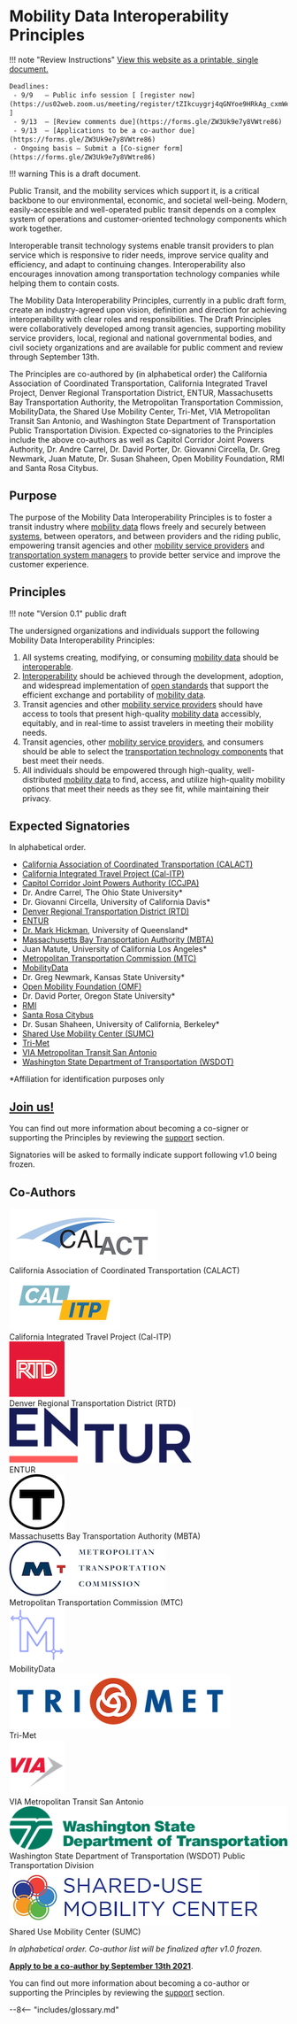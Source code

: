 # Mobility Data Interoperability Principles

!!! note "Review Instructions"
    [View this website as a printable, single document.](https://docs.google.com/document/d/1TgaVb8uwLhDAwY119IN5vOxzNqEbYcJf3iMTRj4CSCg/edit?usp=sharing)  

    Deadlines:  
     - 9/9   – Public info session [ [register now](https://us02web.zoom.us/meeting/register/tZIkcuygrj4qGNYoe9HRkAg_cxmWecRDma2t) ]  
     - 9/13  – [Review comments due](https://forms.gle/ZW3Uk9e7y8VWtre86)  
     - 9/13  – [Applications to be a co-author due](https://forms.gle/ZW3Uk9e7y8VWtre86)  
     - Ongoing basis – Submit a [Co-signer form](https://forms.gle/ZW3Uk9e7y8VWtre86)

!!! warning
    This is a draft document.

Public Transit, and the mobility services which support it, is a critical backbone to our environmental, economic, and societal well-being.  Modern, easily-accessible and well-operated public transit depends on a complex system of operations and customer-oriented technology components which work together.  

Interoperable transit technology systems enable transit providers to plan service which is responsive to rider needs, improve service quality and efficiency, and adapt to continuing changes.  Interoperability also encourages innovation among transportation technology companies while helping them to contain costs.

The Mobility Data Interoperability Principles, currently in a public draft form, create an industry-agreed upon vision, definition and direction for achieving interoperability with clear roles and responsibilities.  The Draft Principles were collaboratively developed among transit agencies, supporting mobility service providers, local, regional and national governmental bodies, and civil society organizations and are available for public comment and review through September 13th.  

The Principles are co-authored by (in alphabetical order) the California Association of Coordinated Transportation, California Integrated Travel Project, Denver Regional Transportation District,  ENTUR, Massachusetts Bay Transportation Authority, the Metropolitan Transportation Commission, MobilityData, the Shared Use Mobility Center, Tri-Met, VIA Metropolitan Transit San Antonio, and Washington State Department of Transportation Public Transportation Division.  Expected co-signatories to the Principles include the above co-authors as well as Capitol Corridor Joint Powers Authority, Dr. Andre Carrel, Dr. David Porter, Dr. Giovanni Circella, Dr. Greg Newmark, Juan Matute, Dr. Susan Shaheen, Open Mobility Foundation, RMI and Santa Rosa Citybus.  

## Purpose

The purpose of the Mobility Data Interoperability Principles is to foster a transit industry where [mobility data](definitions.md#mobility_data) flows freely and securely between [systems](definitions.md#mobility_technology_system), between operators, and between providers and the riding public, empowering transit agencies and other [mobility service providers](definitions.md#mobility_provider) and [transportation system managers](definitions.md#transportation_system_manager) to provide better service and improve the customer experience.  

## Principles

!!! note "Version 0.1"
    public draft

The undersigned organizations and individuals support the following Mobility Data Interoperability Principles:

1. All systems creating, modifying, or consuming [mobility data](definitions.md#mobility_data) should be [interoperable](definitions.md#interoperability).  
2. [Interoperability](definitions.md#interoperability) should be achieved through the development, adoption, and widespread implementation of [open standards](definitions.md#open_standard) that support the efficient exchange and portability of [mobility data](definitions.md#mobility_data).  
3. Transit agencies and other [mobility service providers](definitions.md#mobility_provider) should have access to tools that present high-quality [mobility data](definitions.md#mobility_data) accessibly, equitably, and in real-time to assist travelers in meeting their mobility needs.  
4. Transit agencies, other [mobility service providers](definitions.md#mobility_provider), and consumers should be able to select the [transportation technology components](definitions.md#mobility_technology_component) that best meet their needs.  
5. All individuals should be empowered through high-quality, well-distributed [mobility data](definitions.md#mobility_data) to find, access, and utilize high-quality mobility options that meet their needs as they see fit, while maintaining their privacy.  

## Expected Signatories

In alphabetical order.  

- [California Association of Coordinated Transportation (CALACT)](http://calact.org)  
- [California Integrated Travel Project (Cal-ITP)](http://calitp.org)  
- [Capitol Corridor Joint Powers Authority (CCJPA)](http://capitolcorridor.org)  
- Dr. Andre Carrel, The Ohio State University*  
- Dr. Giovanni Circella, University of California Davis*  
- [Denver Regional Transportation District (RTD)](https://www.rtd-denver.com/)  
- [ENTUR](https://entur.no/)  
- [Dr. Mark Hickman](https://researchers.uq.edu.au/researcher/2972), University of Queensland*  
- [Massachusetts Bay Transportation Authority (MBTA)](https://www.mbta.com/)  
- Juan Matute, University of California Los Angeles*  
- [Metropolitan Transportation Commission (MTC)](http://bayareametro.org)  
- [MobilityData](http://mobilitydata.org)
- Dr. Greg Newmark, Kansas State University*
- [Open Mobility Foundation (OMF)](https://www.openmobilityfoundation.org/)
- Dr. David Porter, Oregon State University*  
- [RMI](http://rmi.org)  
- [Santa Rosa Citybus](https://srcity.org/1036/Transit-and-CityBus)  
- Dr. Susan Shaheen, University of California, Berkeley*  
- [Shared Use Mobility Center (SUMC)](https://sharedusemobilitycenter.org/)  
- [Tri-Met](https://trimet.org/)  
- [VIA Metropolitan Transit San Antonio](https://www.viainfo.net/)  
- [Washington State Department of Transportation (WSDOT)](https://wsdot.wa.gov/)  

*Affiliation for identification purposes only

## [**Join us!**](https://forms.gle/ZW3Uk9e7y8VWtre86)

You can find out more information about becoming a co-signer or supporting the Principles by reviewing the [support](support.md) section.  

Signatories will be asked to formally indicate support following v1.0 being frozen.

## Co-Authors

![CalActlogo](img/calact.png)  
California Association of Coordinated Transportation  (CALACT)  
![CalITP logo](img/calitp.png)  
California Integrated Travel Project (Cal-ITP)  
![RTD logo](img/rtd.png)  
Denver Regional Transportation District (RTD)  
![ENTUR logo](img/entur.png)  
ENTUR  
![T logo](img/mbta.png)  
Massachusetts Bay Transportation Authority (MBTA)  
![MTC logo](img/mtc.png)  
Metropolitan Transportation Commission (MTC)  
![MobilityData Logo](img/mobilitydata.png)  
MobilityData  
![TriMet logo](img/trimet.png)  
Tri-Met  
![Via logo](img/via.png)  
VIA Metropolitan Transit San Antonio  
![WSDOT logo](img/wsdot.png)  
Washington State Department of Transportation (WSDOT) Public Transportation Division  
![SUMC Logo](img/sumc.png)  
Shared Use Mobility Center (SUMC)  

*In alphabetical order. Co-author list will be finalized after v1.0 frozen.*

[**Apply to be a co-author by September 13th 2021**](https://forms.gle/ZW3Uk9e7y8VWtre86).

You can find out more information about becoming a co-author or supporting the Principles by reviewing the [support](support.md) section.

--8<-- "includes/glossary.md"
